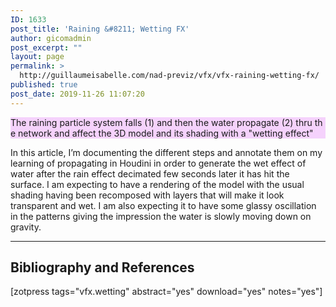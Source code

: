 ```yaml
---
ID: 1633
post_title: 'Raining &#8211; Wetting FX'
author: gicomadmin
post_excerpt: ""
layout: page
permalink: >
  http://guillaumeisabelle.com/nad-previz/vfx/vfx-raining-wetting-fx/
published: true
post_date: 2019-11-26 11:07:20
---
```

<!-- wp:paragraph {"customBackgroundColor":"#f5d2fc"} -->

<p style="background-color:#f5d2fc" class="has-background">
  The raining particle system falls (1) and then the water propagate (2) thru the network and affect the 3D model and its shading with a "wetting effect"
</p>

<!-- /wp:paragraph -->

<!-- wp:paragraph -->

In this article, I’m documenting the different steps and annotate them on my learning of propagating in Houdini in order to generate the wet effect of water after the rain effect decimated few seconds later it has hit the surface. I am expecting to have a rendering of the model with the usual shading having been recomposed with layers that will make it look transparent and wet. I am also expecting it to have some glassy oscillation in the patterns giving the impression the water is slowly moving down on gravity.

<!-- /wp:paragraph -->

<!-- wp:separator -->

<hr class="wp-block-separator" />

<!-- /wp:separator -->

<!-- wp:heading -->

## Bibliography and References

<!-- /wp:heading -->

<!-- wp:shortcode --> [zotpress tags="vfx.wetting" abstract="yes" download="yes" notes="yes"] 

<!-- /wp:shortcode -->